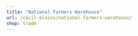 ```yaml
---
title: "National Farmers Warehouse"
url: /cecil-plains/national-farmers-warehouse/
shop: trade
---
```

